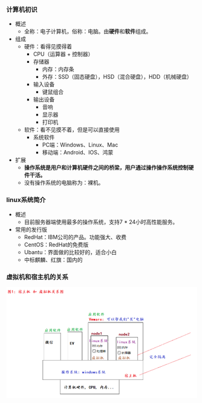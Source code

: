 ### 计算机初识
- 概述
  - 全称：电子计算机，俗称：电脑。由**硬件**和**软件**组成。
- 组成
  - 硬件：看得见摸得着
    - CPU（运算器 + 控制器）
    - 存储器
      - 内存：内存条
      - 外存：SSD（固态硬盘），HSD（混合硬盘），HDD（机械硬盘）
    - 输入设备
      - 键鼠组合
    - 输出设备
      - 音响
      - 显示器
      - 打印机
  - 软件：看不见摸不着，但是可以直接使用
    - 系统软件
      - PC端：Windows、Linux、Mac
      - 移动端：Android、IOS、鸿蒙
- 扩展
  - **操作系统是用户和计算机硬件之间的桥梁，用户通过操作操作系统控制硬件干活。**
  - 没有操作系统的电脑称为：裸机。

### linux系统简介
- 概述
  - 目前服务器端使用最多的操作系统，支持7 * 24小时高性能服务。
- 常用的发行版
  - RedHat：IBM公司的产品。功能强大、收费
  - CentOS：RedHat的免费版
  - Ubantu：界面做的比较好的，适合小白
  - 中标麒麟、红旗：国内的

### 虚拟机和宿主机的关系
![20250302224800](assets/20250302224800.png)
